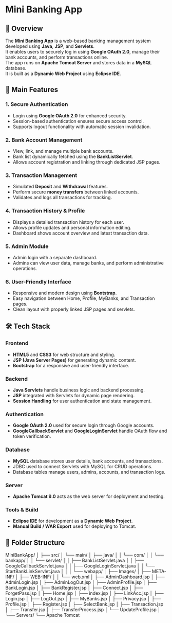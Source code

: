 # Mini Banking App

## 🧾 Overview
The **Mini Banking App** is a web-based banking management system developed using **Java**, **JSP**, and **Servlets**.  
It enables users to securely log in using **Google OAuth 2.0**, manage their bank accounts, and perform transactions online.  
The app runs on **Apache Tomcat Server** and stores data in a **MySQL** database.  
It is built as a **Dynamic Web Project** using **Eclipse IDE**.

## 🚀 Main Features

### 1. Secure Authentication
- Login using **Google OAuth 2.0** for enhanced security.
- Session-based authentication ensures secure access control.
- Supports logout functionality with automatic session invalidation.

### 2. Bank Account Management
- View, link, and manage multiple bank accounts.
- Bank list dynamically fetched using the **BankListServlet**.
- Allows account registration and linking through dedicated JSP pages.

### 3. Transaction Management
- Simulated **Deposit** and **Withdrawal** features.
- Perform secure **money transfers** between linked accounts.
- Validates and logs all transactions for tracking.

### 4. Transaction History & Profile
- Displays a detailed transaction history for each user.
- Allows profile updates and personal information editing.
- Dashboard shows account overview and latest transaction data.

### 5. Admin Module
- Admin login with a separate dashboard.
- Admins can view user data, manage banks, and perform administrative operations.

### 6. User-Friendly Interface
- Responsive and modern design using **Bootstrap**.
- Easy navigation between Home, Profile, MyBanks, and Transaction pages.
- Clean layout with properly linked JSP pages and servlets.

## 🛠 Tech Stack

### Frontend
- **HTML5** and **CSS3** for web structure and styling.  
- **JSP (Java Server Pages)** for generating dynamic content.  
- **Bootstrap** for a responsive and user-friendly interface.

### Backend
- **Java Servlets** handle business logic and backend processing.  
- **JSP** integrated with Servlets for dynamic page rendering.  
- **Session Handling** for user authentication and state management.

### Authentication
- **Google OAuth 2.0** used for secure login through Google accounts.  
- **GoogleCallbackServlet** and **GoogleLoginServlet** handle OAuth flow and token verification.

### Database
- **MySQL** database stores user details, bank accounts, and transactions.  
- JDBC used to connect Servlets with MySQL for CRUD operations.  
- Database tables manage users, admins, accounts, and transaction logs.

### Server
- **Apache Tomcat 9.0** acts as the web server for deployment and testing.

### Tools & Build
- **Eclipse IDE** for development as a **Dynamic Web Project**.  
- **Manual Build / WAR Export** used for deploying to Tomcat.

## 📁 Folder Structure

MiniBankApp/
│
├── src/
│ └── main/
│ ├── java/
│ │ └── com/
│ │ └── bankapp/
│ │ └── servlet/
│ │ ├── BankListServlet.java
│ │ ├── GoogleCallbackServlet.java
│ │ ├── GoogleLoginServlet.java
│ │ └── StartBankLinkServlet.java
│ │
│ └── webapp/
│ ├── Images/
│ ├── META-INF/
│ ├── WEB-INF/
│ │ └── web.xml
│ ├── AdminDashboard.jsp
│ ├── AdminLogin.jsp
│ ├── AdminLogOut.jsp
│ ├── AdminProfile.jsp
│ ├── BankLogin.jsp
│ ├── BankRegister.jsp
│ ├── Connect.jsp
│ ├── ForgetPass.jsp
│ ├── Home.jsp
│ ├── index.jsp
│ ├── LinkAcc.jsp
│ ├── Login.jsp
│ ├── LogOut.jsp
│ ├── MyBanks.jsp
│ ├── Privacy.jsp
│ ├── Profile.jsp
│ ├── Register.jsp
│ ├── SelectBank.jsp
│ ├── Transaction.jsp
│ ├── Transfer.jsp
│ ├── TransferProcess.jsp
│ └── UpdateProfile.jsp
│
└── Servers/
└── Apache Tomcat
